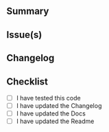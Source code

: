 ## Summary

## Issue(s)

## Changelog

## Checklist
- [ ] I have tested this code
- [ ] I have updated the Changelog
- [ ] I have updated the Docs
- [ ] I have updated the Readme
